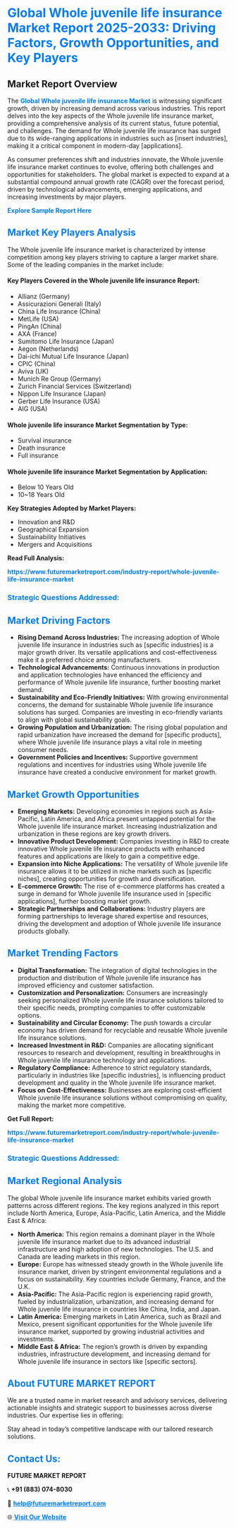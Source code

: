 <h1 style="color: #007BFF;">Global Whole juvenile life insurance Market Report 2025-2033: Driving Factors, Growth Opportunities, and Key Players</h1>

<section id="overview">
<h2>Market Report Overview</h2>
<p>The <a href="https://www.futuremarketreport.com/industry-report/whole-juvenile-life-insurance-market" style="color: #007BFF; text-decoration: none;"><strong>Global Whole juvenile life insurance Market</strong></a> is witnessing significant growth, driven by increasing demand across various industries. This report delves into the key aspects of the Whole juvenile life insurance market, providing a comprehensive analysis of its current status, future potential, and challenges. The demand for Whole juvenile life insurance has surged due to its wide-ranging applications in industries such as [insert industries], making it a critical component in modern-day [applications].</p>
<p>As consumer preferences shift and industries innovate, the Whole juvenile life insurance market continues to evolve, offering both challenges and opportunities for stakeholders. The global market is expected to expand at a substantial compound annual growth rate (CAGR) over the forecast period, driven by technological advancements, emerging applications, and increasing investments by major players.</p>
</section>

<section id="overview">
<p><a href="https://www.futuremarketreport.com/request-sample/reportId=37152" style="color: #007BFF; text-decoration: none;"><strong>Explore Sample Report Here</strong></a></p>
</section>

<section id="key-players">
<h2 style="color: #007BFF;">Market Key Players Analysis</h2>
<p>The Whole juvenile life insurance market is characterized by intense competition among key players striving to capture a larger market share. Some of the leading companies in the market include:</p>
<h4>Key Players Covered in the Whole juvenile life insurance Report:</h4>
<ul><li>Allianz (Germany)</li><li>Assicurazioni Generali (Italy)</li><li>China Life Insurance (China)</li><li>MetLife (USA)</li><li>PingAn (China)</li><li>AXA (France)</li><li>Sumitomo Life Insurance (Japan)</li><li>Aegon (Netherlands)</li><li>Dai-ichi Mutual Life Insurance (Japan)</li><li>CPIC (China)</li><li>Aviva (UK)</li><li>Munich Re Group (Germany)</li><li>Zurich Financial Services (Switzerland)</li><li>Nippon Life Insurance (Japan)</li><li>Gerber Life Insurance (USA)</li><li>AIG (USA)</li></ul>
<h4>Whole juvenile life insurance Market Segmentation by Type:</h4>
<ul><li>Survival insurance</li><li>Death insurance</li><li>Full insurance</li></ul>

<h4>Whole juvenile life insurance Market Segmentation by Application:</h4>
<ul><li>Below 10 Years Old</li><li>10~18 Years Old</li></ul>
<p><strong>Key Strategies Adopted by Market Players:</strong></p>
<ul>
<li>Innovation and R&D</li>
<li>Geographical Expansion</li>
<li>Sustainability Initiatives</li>
<li>Mergers and Acquisitions</li>
</ul>
</section>

<section>
<p><strong>Read Full Analysis: </strong></p><a href="https://www.futuremarketreport.com/industry-report/whole-juvenile-life-insurance-market" style="color: #007BFF; text-decoration: none;"><strong>https://www.futuremarketreport.com/industry-report/whole-juvenile-life-insurance-market</strong></a>
<h3 style="color: #007BFF;">Strategic Questions Addressed:</h3>
</section>

<section id="driving-factors">
<h2 style="color: #007BFF;">Market Driving Factors</h2>
<ul>
<li><strong>Rising Demand Across Industries:</strong> The increasing adoption of Whole juvenile life insurance in industries such as [specific industries] is a major growth driver. Its versatile applications and cost-effectiveness make it a preferred choice among manufacturers.</li>
<li><strong>Technological Advancements:</strong> Continuous innovations in production and application technologies have enhanced the efficiency and performance of Whole juvenile life insurance, further boosting market demand.</li>
<li><strong>Sustainability and Eco-Friendly Initiatives:</strong> With growing environmental concerns, the demand for sustainable Whole juvenile life insurance solutions has surged. Companies are investing in eco-friendly variants to align with global sustainability goals.</li>
<li><strong>Growing Population and Urbanization:</strong> The rising global population and rapid urbanization have increased the demand for [specific products], where Whole juvenile life insurance plays a vital role in meeting consumer needs.</li>
<li><strong>Government Policies and Incentives:</strong> Supportive government regulations and incentives for industries using Whole juvenile life insurance have created a conducive environment for market growth.</li>
</ul>
</section>

<section id="growth-opportunities">
<h2 style="color: #007BFF;">Market Growth Opportunities</h2>
<ul>
<li><strong>Emerging Markets:</strong> Developing economies in regions such as Asia-Pacific, Latin America, and Africa present untapped potential for the Whole juvenile life insurance market. Increasing industrialization and urbanization in these regions are key growth drivers.</li>
<li><strong>Innovative Product Development:</strong> Companies investing in R&D to create innovative Whole juvenile life insurance products with enhanced features and applications are likely to gain a competitive edge.</li>
<li><strong>Expansion into Niche Applications:</strong> The versatility of Whole juvenile life insurance allows it to be utilized in niche markets such as [specific niches], creating opportunities for growth and diversification.</li>
<li><strong>E-commerce Growth:</strong> The rise of e-commerce platforms has created a surge in demand for Whole juvenile life insurance used in [specific applications], further boosting market growth.</li>
<li><strong>Strategic Partnerships and Collaborations:</strong> Industry players are forming partnerships to leverage shared expertise and resources, driving the development and adoption of Whole juvenile life insurance products globally.</li>
</ul>
</section>

<section id="trending-factors">
<h2 style="color: #007BFF;">Market Trending Factors</h2>
<ul>
<li><strong>Digital Transformation:</strong> The integration of digital technologies in the production and distribution of Whole juvenile life insurance has improved efficiency and customer satisfaction.</li>
<li><strong>Customization and Personalization:</strong> Consumers are increasingly seeking personalized Whole juvenile life insurance solutions tailored to their specific needs, prompting companies to offer customizable options.</li>
<li><strong>Sustainability and Circular Economy:</strong> The push towards a circular economy has driven demand for recyclable and reusable Whole juvenile life insurance solutions.</li>
<li><strong>Increased Investment in R&D:</strong> Companies are allocating significant resources to research and development, resulting in breakthroughs in Whole juvenile life insurance technology and applications.</li>
<li><strong>Regulatory Compliance:</strong> Adherence to strict regulatory standards, particularly in industries like [specific industries], is influencing product development and quality in the Whole juvenile life insurance market.</li>
<li><strong>Focus on Cost-Effectiveness:</strong> Businesses are exploring cost-efficient Whole juvenile life insurance solutions without compromising on quality, making the market more competitive.</li>
</ul>
</section>

<section>
<p><strong>Get Full Report: </strong></p><a href="https://www.futuremarketreport.com/industry-report/whole-juvenile-life-insurance-market" style="color: #007BFF; text-decoration: none;"><strong>https://www.futuremarketreport.com/industry-report/whole-juvenile-life-insurance-market</strong></a>
<h3 style="color: #007BFF;">Strategic Questions Addressed:</h3>
</section>


<section id="regional-analysis">
<h2 style="color: #007BFF;">Market Regional Analysis</h2>
<p>The global Whole juvenile life insurance market exhibits varied growth patterns across different regions. The key regions analyzed in this report include North America, Europe, Asia-Pacific, Latin America, and the Middle East & Africa:</p>
<ul>
<li><strong>North America:</strong> This region remains a dominant player in the Whole juvenile life insurance market due to its advanced industrial infrastructure and high adoption of new technologies. The U.S. and Canada are leading markets in this region.</li>
<li><strong>Europe:</strong> Europe has witnessed steady growth in the Whole juvenile life insurance market, driven by stringent environmental regulations and a focus on sustainability. Key countries include Germany, France, and the U.K.</li>
<li><strong>Asia-Pacific:</strong> The Asia-Pacific region is experiencing rapid growth, fueled by industrialization, urbanization, and increasing demand for Whole juvenile life insurance in countries like China, India, and Japan.</li>
<li><strong>Latin America:</strong> Emerging markets in Latin America, such as Brazil and Mexico, present significant opportunities for the Whole juvenile life insurance market, supported by growing industrial activities and investments.</li>
<li><strong>Middle East & Africa:</strong> The region’s growth is driven by expanding industries, infrastructure development, and increasing demand for Whole juvenile life insurance in sectors like [specific sectors].</li>
</ul>
</section>

<footer>
<h2 style="color: #007BFF;">About FUTURE MARKET REPORT</h2>
<p>We are a trusted name in market research and advisory services, delivering actionable insights and strategic support to businesses across diverse industries. Our expertise lies in offering:</p>

<p>Stay ahead in today’s competitive landscape with our tailored research solutions.</p>

<h2 style="color: #007BFF;">Contact Us:</h2>
<p><strong>FUTURE MARKET REPORT</strong></p>
<p>📞 <strong>+91 (883) 074-8030</strong></p>
<p>📧 <strong><a href="mailto:help@futuremarketreport.com" style="color: #007BFF;">help@futuremarketreport.com</a></strong></p>
<p>🌐 <strong><a href="https://www.futuremarketreport.com/" style="color: #007BFF;">Visit Our Website</a></strong></p>
</footer>
